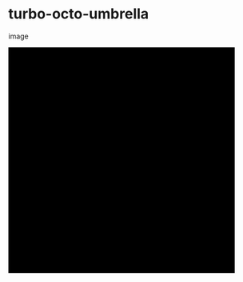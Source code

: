 # turbo-octo-umbrella

image

![alt text](https://github.com/6rost9/turbo-octo-umbrella/blob/main/images/bs.png?raw=true)